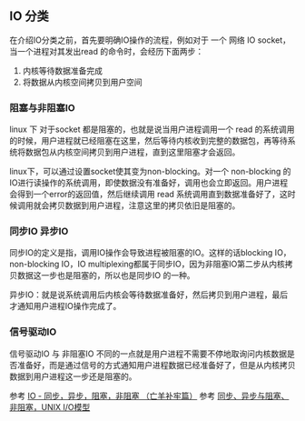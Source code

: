 ## IO 分类

在介绍IO分类之前，首先要明确IO操作的流程，例如对于 一个 网络 IO socket，当一个进程对其发出read 的命令时，会经历下面两步：
1. 内核等待数据准备完成
2. 将数据从内核空间拷贝到用户空间


### 阻塞与非阻塞IO
linux 下 对于socket 都是阻塞的，也就是说当用户进程调用一个 read 的系统调用的时候，用户进程就已经阻塞在这里，然后等待内核收到完整的数据包，再等待系统将数据包从内核空间拷贝到用户进程，直到这里阻塞才会返回。

linux下，可以通过设置socket使其变为non-blocking。对一个 non-blocking 的IO进行读操作的系统调用，即使数据没有准备好，调用也会立即返回。用户进程会得到一个error的返回值，然后继续调用 read 系统调用直到数据准备好了，这时候调用就会拷贝数据到用户进程，注意这里的拷贝依旧是阻塞的。


### 同步IO 异步IO
同步IO的定义是指，调用IO操作会导致进程被阻塞的IO。这样的话blocking IO，non-blocking IO，IO multiplexing都属于同步IO，因为非阻塞IO第二步从内核拷贝数据这一步也是阻塞的，所以也是同步IO 的一种。

异步IO：就是说系统调用后内核会等待数据准备好，然后拷贝到用户进程，最后才通知用户进程IO操作完成了。


### 信号驱动IO
信号驱动IO 与 非阻塞IO 不同的一点就是用户进程不需要不停地取询问内核数据是否准备好，而是通过信号的方式通知用户进程数据已经准备好了，但是从内核拷贝数据到用户进程这一步还是阻塞的。

参考 [IO - 同步，异步，阻塞，非阻塞 （亡羊补牢篇）](http://blog.csdn.net/historyasamirror/article/details/5778378])
参考 [同步、异步与阻塞、非阻塞，UNIX I/O模型](http://strawhatfy.github.io/2015/04/21/synchronous-asynchronous-blocking-nonblocking/)